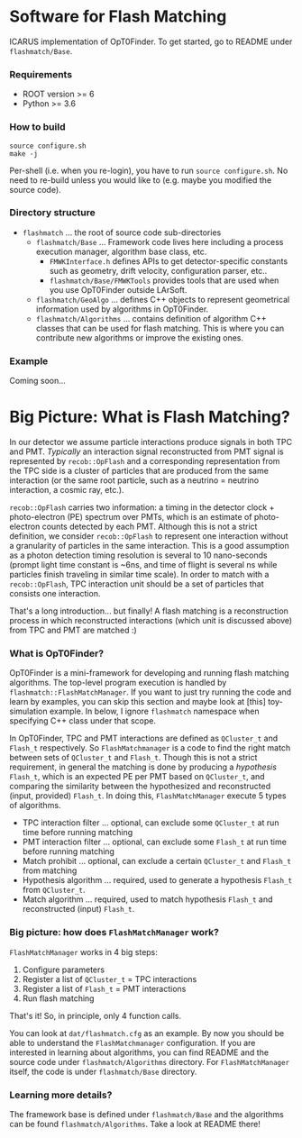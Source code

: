 # Software for Flash Matching
ICARUS implementation of OpT0Finder. To get started, go to README under `flashmatch/Base`.

### Requirements
* ROOT version >= 6
* Python >= 3.6

### How to build
```
source configure.sh
make -j
```
Per-shell (i.e. when you re-login), you have to run `source configure.sh`. No need to re-build unless you would like to (e.g. maybe you modified the source code).

### Directory structure
* `flashmatch` ... the root of source code sub-directories
  * `flashmatch/Base` ... Framework code lives here including a process execution manager, algorithm base class, etc.
    * `FMWKInterface.h` defines APIs to get detector-specific constants such as geometry, drift velocity, configuration parser, etc..
    * `flashmatch/Base/FMWKTools` provides tools that are used when you use OpT0Finder outside LArSoft.
  * `flashmatch/GeoAlgo` ... defines C++ objects to represent geometrical information used by algorithms in OpT0Finder.
  * `flashmatch/Algorithms` ... contains definition of algorithm C++ classes that can be used for flash matching. This is where you can contribute new algorithms or improve the existing ones.
### Example
Coming soon...

# Big Picture: What is Flash Matching?
In our detector we assume particle interactions produce signals in both TPC and PMT. *Typically* an interaction signal reconstructed from PMT signal is represented by `recob::OpFlash` and a corresponding representation from the TPC side is a cluster of particles that are produced from the same interaction (or the same root particle, such as a neutrino = neutrino interaction, a cosmic ray, etc.). 

`recob::OpFlash` carries two information: a timing in the detector clock + photo-electron (PE) spectrum over PMTs, which is an estimate of photo-electron counts detected by each PMT. Although this is not a strict definition, we consider `recob::OpFlash` to represent one interaction without a granularity of particles in the same interaction. This is a good assumption as a photon detection timing resolution is several to 10 nano-seconds (prompt light time constant is ~6ns, and time of flight is several ns while particles finish traveling in similar time scale). In order to match with a `recob::OpFlash`, TPC interaction unit should be a set of particles that consists one interaction.

That's a long introduction... but finally! A flash matching is a reconstruction process in which reconstructed interactions (which unit is discussed above) from TPC and PMT are matched :)

### What is OpT0Finder?
OpT0Finder is a mini-framework for developing and running flash matching algorithms. The top-level program execution is handled by `flashmatch::FlashMatchManager`. If you want to just try running the code and learn by examples, you can skip this section and maybe look at [this] toy-simulation example. In below, I ignore `flashmatch` namespace when specifying C++ class under that scope.

In OpT0Finder, TPC and PMT interactions are defined as `QCluster_t` and `Flash_t` respectively. So `FlashMatchmanager` is a code to find the right match between sets of `QCluster_t` and `Flash_t`. Though this is not a strict requirement, in general the matching is done by producing a _hypothesis_ `Flash_t`, which is an expected PE per PMT based on `QCluster_t`, and comparing the similarity between the hypothesized and reconstructed (input, provided) `Flash_t`. In doing this, `FlashMatchManager` execute 5 types of algorithms.
* TPC interaction filter ... optional, can exclude some `QCluster_t` at run time before running matching
* PMT interaction filter ... optional, can exclude some `Flash_t` at run time before running matching
* Match prohibit ... optional, can exclude a certain `QCluster_t` and `Flash_t` from matching
* Hypothesis algorithm ... required, used to generate a hypothesis `Flash_t` from `QCluster_t`.
* Match algorithm ... required, used to match hypothesis `Flash_t` and reconstructed (input) `Flash_t`.

### Big picture: how does `FlashMatchManager` work?
`FlashMatchManager` works in 4 big steps:

1. Configure parameters
2. Register a list of `QCluster_t` = TPC interactions
3. Register a list of `Flash_t` = PMT interactions
4. Run flash matching

That's it! So, in principle, only 4 function calls.

You can look at `dat/flashmatch.cfg` as an example. By now you should be able to understand the `FlashMatchmanager` configuration. If you are interested in learning about algorithms, you can find README and the source code under `flashmatch/Algorithms` directory. For `FlashMatchManager` itself, the code is under `flashmatch/Base` directory.

### Learning more details?
The framework base is defined under `flashmatch/Base` and the algorithms can be found `flashmatch/Algorithms`. Take a look at README there!


